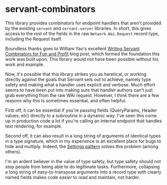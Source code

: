 # servant-combinators

  This library provides combinators for endpoint handlers that aren't
provided by the existing `servant` and `servant-server`
libraries. In short, this gives access to the rest of the fields in
the raw `Network.Wai.Request` record type, including the Request
itself.

  Boundless thanks goes to William Yao's excellent [Writing Servant
Combinators for Fun and
Profit](https://williamyaoh.com/posts/2023-02-28-writing-servant-combinators.html)
blog post, which formed the foundation this work was built upon. This
library would not have been possible without his work and example.

  Now, it's possible that this library strikes you as heretical, or
working directly against the goals that Servant sets out to achieve,
namely type safety and making what a handler uses explicit and
verbose. Much effort seems to have been put into making sure that
handler authors can't just grab everything from the raw WAI
request. However, I think there are a few reasons why this is
sometimes essential, and often helpful.

  First off, it can be essential if you're passing fields
(QueryParams, Header values, etc) directly to a subroutine in a
dynamic way. I've seen this come up in production code a lot if
you're calling an internal endpoint that handles text rendering, for
example.

  Second off, it can also result in a long string of arguments of
identical types in a type signature, which in my experience is an
excellent place for bugs to hide and multiply. Indeed, the [Settings
pattern](https://www.yesodweb.com/book/settings-types) solves this
problem (among others).

  I'm an ardent believer in the value of type safety, but type safety
should not stop people from being able to do legitimate
tasks. Furthermore, collapsing a long string of easy-to-transpose
arguments into a record type with clearly named fields makes code
_easier_ to read and maintain, not harder.
